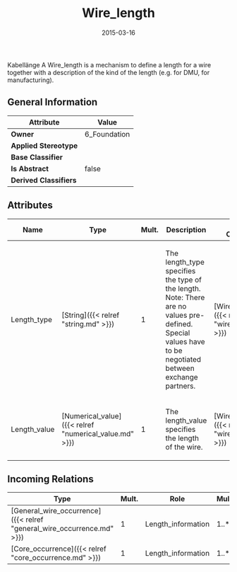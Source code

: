 ﻿---
title: Wire_length
toc: false
type: specs
date: "2015-03-16"
draft: false
specification: KBL
version: 2.4
documentType: "Recommendation"
elementType: Class
classes:
  - Wire_length
menu_name: kbl-2.4
---
<p>Kabellänge  A Wire_length is a mechanism to define a length for a wire together with a description of the kind of the length (e.g. for DMU, for manufacturing).</p>

## General Information

| Attribute               | Value |
|-------------------------|-------|
| **Owner**               | 6_Foundation |
| **Applied Stereotype**  |   |
| **Base Classifier**     |   |
| **Is Abstract**         | false |
| **Derived Classifiers** |   |

## Attributes
|  Name  |  Type  |  Mult.  |  Description  |  Owning Classifier  |
|--------|--------|---------|---------------|--------------|
|Length_type | [String]({{< relref "string.md" >}}) | 1 | <p>The length_type specifies the type of the length. Note: There are no values pre-defined. Special values have to be negotiated between exchange partners.</p> | [Wire_length]({{< relref "wire_length.md" >}}) |
|Length_value | [Numerical_value]({{< relref "numerical_value.md" >}}) | 1 | <p>The length_value specifies the length of the wire. </p> | [Wire_length]({{< relref "wire_length.md" >}}) |

##  Incoming Relations
|    Type  |   Mult.  |   Role    |   Mult.   |   Description  |
|----------|----------|-----------|-----------|----------------|
| [General_wire_occurrence]({{< relref "general_wire_occurrence.md" >}}) | 1 | Length_information | 1..* |  |
| [Core_occurrence]({{< relref "core_occurrence.md" >}}) | 1 | Length_information | 1..* |  |
